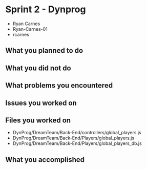 # Sprint 2 - Dynprog
- Ryan Carnes
- Ryan-Carnes-01
- rcarnes
## What you planned to do
## What you did not do
## What problems you encountered
## Issues you worked on
## Files you worked on
- DynProg/DreamTeam/Back-End/controllers/global_players.js
- DynProg/DreamTeam/Back-End/Players/global_players.js
- DynProg/DreamTeam/Back-End/Players/global_players_db.js
## What you accomplished